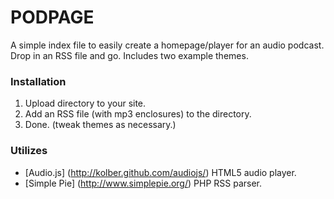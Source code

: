 # PODPAGE #

A simple index file to easily create a homepage/player for an audio podcast. Drop in an RSS file and go. Includes two example themes.

### Installation ###
1. Upload directory to your site.
2. Add an RSS file (with mp3 enclosures) to the directory.
3. Done. (tweak themes as necessary.)

### Utilizes ###

* [Audio.js] (http://kolber.github.com/audiojs/) HTML5 audio player.
* [Simple Pie] (http://www.simplepie.org/) PHP RSS parser.